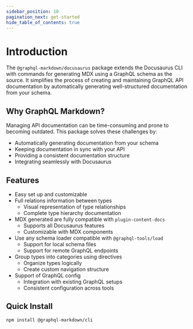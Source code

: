 ```yaml
---
sidebar_position: 10
pagination_next: get-started
hide_table_of_contents: true
---
```


# Introduction

The `@graphql-markdown/docusaurus` package extends the Docusaurus CLI with commands for generating MDX using a GraphQL schema as the source. It simplifies the process of creating and maintaining GraphQL API documentation by automatically generating well-structured documentation from your schema.

## Why GraphQL Markdown?

Managing API documentation can be time-consuming and prone to becoming outdated. This package solves these challenges by:
- Automatically generating documentation from your schema
- Keeping documentation in sync with your API
- Providing a consistent documentation structure
- Integrating seamlessly with Docusaurus

## Features

- Easy set up and customizable
- Full relations information between types
  - Visual representation of type relationships
  - Complete type hierarchy documentation
- MDX generated are fully compatible with `plugin-content-docs`
  - Supports all Docusaurus features
  - Customizable with MDX components
- Use any schema loader compatible with `@graphql-tools/load`
  - Support for local schema files
  - Support for remote GraphQL endpoints
- Group types into categories using directives
  - Organize types logically
  - Create custom navigation structure
- Support of GraphQL config
  - Integration with existing GraphQL setups
  - Consistent configuration across tools

## Quick Install

```bash
npm install @graphql-markdown/cli
```
